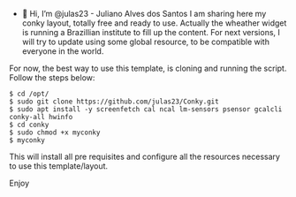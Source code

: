 - 👋 Hi, I’m @julas23 - Juliano Alves dos Santos
I am sharing here my conky layout, totally free and ready to use.
Actually the wheather widget is running a Brazillian institute to fill up the content.
For next versions, I will try to update using some global resource, to be compatible with everyone in the world.


For now, the best way to use this template, is cloning and running the script. Follow the steps below:

```shell
$ cd /opt/
$ sudo git clone https://github.com/julas23/Conky.git
$ sudo apt install -y screenfetch cal ncal lm-sensors psensor gcalcli conky-all hwinfo
$ cd conky
$ sudo chmod +x myconky
$ myconky
```

This will install all pre requisites and configure all the resources necessary to use this template/layout.


Enjoy
